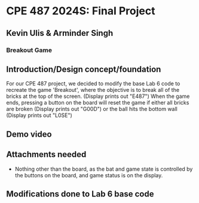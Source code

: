 # CPE 487 2024S: Final Project
## Kevin Ulis & Arminder Singh
### Breakout Game

## Introduction/Design concept/foundation

For our CPE 487 project, we decided to modify the base Lab 6 code to recreate the game 'Breakout', where the objective is to break all of the bricks at the top of the screen. (Display prints out "E487") When the game ends, pressing a button on the board will reset the game if either all bricks are broken (Display prints out "G00D") or the ball hits the bottom wall (Display prints out "L0SE")

## Demo video


## Attachments needed

- Nothing other than the board, as the bat and game state is controlled by the buttons on the board, and game status is on the display.

## Modifications done to Lab 6 base code


